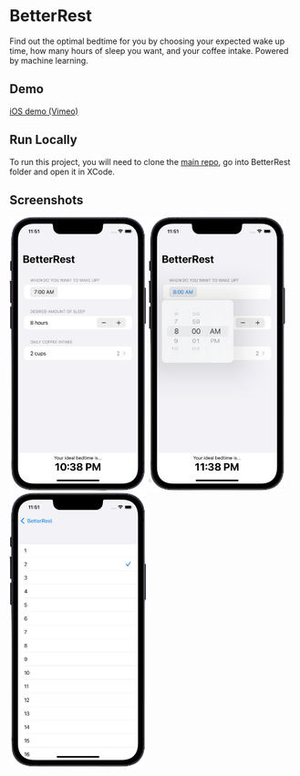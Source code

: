 # BetterRest 
Find out the optimal bedtime for you by choosing your expected wake up time, how many hours of sleep you want, and your coffee intake. Powered by machine learning.

## Demo
[iOS demo (Vimeo)](https://player.vimeo.com/video/651793354)

## Run Locally
To run this project, you will need to clone the [main repo](https://github.com/emmanuelchucks/landmarks#run-locally), go into BetterRest folder and open it in XCode.

## Screenshots
<img src="https://raw.githubusercontent.com/emmanuelchucks/100-days-of-swiftui/main/BetterRest/Screenshots/Screenshot_2021-11-30_at_11.51.05_PM-removebg.png" alt="Main screen" width="240px"/> <img src="https://raw.githubusercontent.com/emmanuelchucks/100-days-of-swiftui/main/BetterRest/Screenshots/Screenshot_2021-11-30_at_11.51.39_PM-removebg.png" alt="Time picker screen" width="240px"/> <img src="https://raw.githubusercontent.com/emmanuelchucks/100-days-of-swiftui/main/BetterRest/Screenshots/Screenshot_2021-11-30_at_11.51.48_PM-removebg.png" alt="Coffee intake picker screen" width="240px"/>
